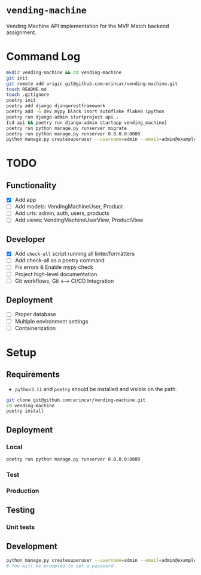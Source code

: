 # `vending-machine`
Vending Machine API implementation for the MVP Match backend assignment.

# Command Log

```sh
mkdir vending-machine && cd vending-machine
git init
git remote add origin git@github.com:erincar/vending-machine.git
touch README.md
touch .gitignore
poetry init
poetry add django djangorestframework
poetry add -G dev mypy black isort autoflake flake8 ipython
poetry run django-admin startproject api .
{cd api && poetry run django-admin startapp vending_machine}
poetry run python manage.py runserver migrate
poetry run python manage.py runserver 0.0.0.0:8000
python manage.py createsuperuser --username=admin --email=admin@example.com
```

# TODO

## Functionality
- [x] Add app
- [ ] Add models: VendingMachineUser, Product
- [ ] Add urls: admin, auth, users, products
- [ ] Add views: VendingMachineUserView, ProductView

## Developer
- [x] Add `check-all` script running all linter/formatters
- [ ] Add check-all as a poetry command
- [ ] Fix errors & Enable mypy check
- [ ] Project high-level documentation
- [ ] Git workflows, Git <--> CI/CD Integration

## Deployment
- [ ] Proper database
- [ ] Multiple environment settings
- [ ] Containerization

# Setup

## Requirements

* `python3.11` and `poetry` should be installed and visible on the path.

```sh
git clone git@github.com:erincar/vending-machine.git
cd vending-machine
poetry install
```

## Deployment

### Local

```sh
poetry run python manage.py runserver 0.0.0.0:8000
```

### Test

### Production


## Testing

### Unit tests


## Development

```sh
python manage.py createsuperuser --username=admin --email=admin@example.com
# You will be prompted to set a password
```